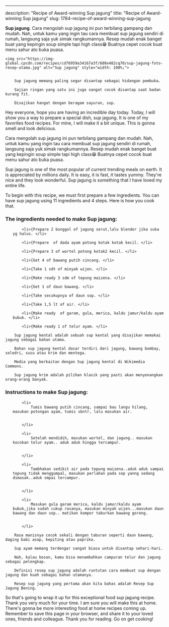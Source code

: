 ---
description: "Recipe of Award-winning Sup jagung"
title: "Recipe of Award-winning Sup jagung"
slug: 1784-recipe-of-award-winning-sup-jagung

<p>
	<strong>Sup jagung</strong>. 
	Cara mengolah sup jagung ini pun terbilang gampang dan mudah. Nah, untuk kamu yang ingin tau cara membuat sup jagung sendiri di rumah, langsung saja yuk simak rangkumannya. Resep mudah enak banget buat yang kepingin soup simple tapi high class😁 Buatnya cepet cocok buat menu sahur ato buka puasa.
</p>
<p>
	
	<img src="https://img-global.cpcdn.com/recipes/cd76959a34167a3f/680x482cq70/sup-jagung-foto-resep-utama.jpg" alt="Sup jagung" style="width: 100%;">
	
	
		Sup jagung memang paling segar disantap sebagai hidangan pembuka.
	
		Sajian ringan yang satu ini juga sangat cocok disantap saat badan kurang fit.
	
		Disajikan hangat dengan beragam sayuran, sup.
	
</p>
<p>
	Hey everyone, hope you are having an incredible day today. Today, I will show you a way to prepare a special dish, sup jagung. It is one of my favorites food recipes. For mine, I will make it a bit unique. This is gonna smell and look delicious.
</p>
	
<p>
	Cara mengolah sup jagung ini pun terbilang gampang dan mudah. Nah, untuk kamu yang ingin tau cara membuat sup jagung sendiri di rumah, langsung saja yuk simak rangkumannya. Resep mudah enak banget buat yang kepingin soup simple tapi high class😁 Buatnya cepet cocok buat menu sahur ato buka puasa.
</p>
<p>
	Sup jagung is one of the most popular of current trending meals on earth. It is appreciated by millions daily. It is easy, it is fast, it tastes yummy. They're nice and they look wonderful. Sup jagung is something that I have loved my entire life.
</p>

<p>
To begin with this recipe, we must first prepare a few ingredients. You can have sup jagung using 11 ingredients and 4 steps. Here is how you cook that.
</p>

<h3>The ingredients needed to make Sup jagung:</h3>

<ol>
	
		<li>{Prepare 2 bonggol of jagung serut,lalu blender jika suka yg halus. </li>
	
		<li>{Prepare  of dada ayam potong kotak kotak kecil. </li>
	
		<li>{Prepare 3 of wortel potong kotak2 kecil. </li>
	
		<li>{Get 4 of bawang putih cincang. </li>
	
		<li>{Take 1 sdt of minyak wijen. </li>
	
		<li>{Make ready 3 sdm of tepung maizena. </li>
	
		<li>{Get 1 of daun bawang. </li>
	
		<li>{Take secukupnya of daun sop. </li>
	
		<li>{Take 1,5 lt of air. </li>
	
		<li>{Make ready  of garam, gula, merica, kaldu jamur/kaldu ayam bubuk. </li>
	
		<li>{Make ready 1 of telur ayam. </li>
	
</ol>
<p>
	
		Sup jagung kental adalah sebuah sup kental yang disajikan memakai jagung sebagai bahan utama.
	
		Bahan sup jagung kental dasar terdiri dari jagung, bawang bombay, seledri, susu atau krim dan mentega.
	
		Media yang berkaitan dengan Sup jagung kental di Wikimedia Commons.
	
		Sup jagung krim adalah pilihan klasik yang pasti akan menyenangkan orang-orang banyak.
	
</p>

<h3>Instructions to make Sup jagung:</h3>

<ol>
	
		<li>
			Tumis bawang putih cincang, sampai bau langu hilang, masukan potongan ayam, tumis sbntr, lalu masukan air.
			
			
		</li>
	
		<li>
			Setelah mendidih, masukan wortel, dan jagung.. masukan kocokan telur ayam.. aduk aduk hingga tercampur.
			
			
		</li>
	
		<li>
			Tambhakan sedikit air pada tepung maizena..aduk aduk sampai tepung tidak menggumpal, masukan perlahan pada sop yanng sedang dimasak..aduk smpai tercampur.
			
			
		</li>
	
		<li>
			Masukan gula garam merica, kaldu jamur/kaldu ayam bubuk,jika sudah cukup rasanya, masukan minyak wijen...masukan daun bawang dan daun sop.. matikan kompor taburkan bawang goreng.
			
			
		</li>
	
</ol>

<p>
	
		Rasa manisnya cocok sekali dengan taburan seperti daun bawang, daging babi asap, kepiting atau paprika.
	
		Sup ayam memang terdengar sangat biasa untuk disantap sehari-hari.
	
		Nah, kalau bosan, kamu bisa menambahkan campuran telur dan jagung sebagai pelengkap.
	
		Definisi resep sup jagung adalah runtutan cara membuat sup dengan jagung dan kuah sebagai bahan utamanya.
	
		Resep sup jagung yang pertama akan kita bahas adalah Resep Sup Jagung Bening.
	
</p>

<p>
	So that's going to wrap it up for this exceptional food sup jagung recipe. Thank you very much for your time. I am sure you will make this at home. There's gonna be more interesting food at home recipes coming up. Remember to save this page in your browser, and share it to your loved ones, friends and colleague. Thank you for reading. Go on get cooking!
</p>
